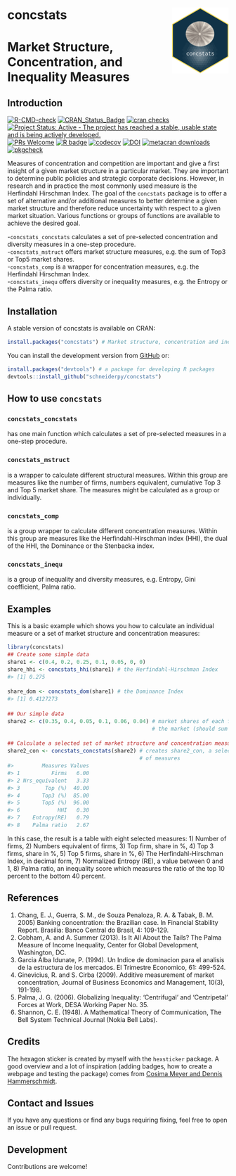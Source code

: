 
# concstats <img src='man/figures/logo.png' align="right" height="150" style="float:right; height:150px;"/>

# Market Structure, Concentration, and Inequality Measures

## Introduction

<!-- badges: start -->

[![R-CMD-check](https://github.com/schneiderpy/concstats/workflows/R-CMD-check/badge.svg)](https://github.com/schneiderpy/concstats/actions)
[![CRAN_Status_Badge](https://www.r-pkg.org/badges/version/concstats)](https://cran.r-project.org/package=concstats)
[![cran
checks](https://cranchecks.info/badges/summary/concstats)](https://cran.r-project.org/web/checks/check_results_concstats.html)
[![Project Status: Active - The project has reached a stable, usable
state and is being actively
developed.](https://www.repostatus.org/badges/latest/active.svg)](https://www.repostatus.org/#active)
[![PRs
Welcome](https://img.shields.io/badge/PRs-welcome-brightgreen.svg?style=plastic)](https://github.com/schneiderpy/concstats/pulls)
[![R
badge](https://img.shields.io/badge/Build%20with-♥%20and%20R-blue)](https://github.com/schneiderpy/concstats)
[![codecov](https://codecov.io/gh/schneiderpy/concstats/branch/master/graph/badge.svg?token=IG5NPEGK6J)](https://codecov.io/gh/schneiderpy/concstats)
[![DOI](https://zenodo.org/badge/DOI/10.5281/zenodo.6456536.svg)](https://doi.org/10.5281/zenodo.6456536)
[![metacran
downloads](https://cranlogs.r-pkg.org/badges/concstats)](https://cran.r-project.org/package=concstats)
[![pkgcheck](https://github.com/schneiderpy/concstats/workflows/pkgcheck/badge.svg)](https://github.com/schneiderpy/concstats/actions?query=workflow%3Apkgcheck)

<!-- badges: end -->

Measures of concentration and competition are important and give a first
insight of a given market structure in a particular market. They are
important to determine public policies and strategic corporate
decisions. However, in research and in practice the most commonly used
measure is the Herfindahl Hirschman Index. The goal of the `concstats`
package is to offer a set of alternative and/or additional measures to
better determine a given market structure and therefore reduce
uncertainty with respect to a given market situation. Various functions
or groups of functions are available to achieve the desired goal.

\-`concstats_concstats` calculates a set of pre-selected concentration
and diversity measures in a one-step procedure.  
-`concstats_mstruct` offers market structure measures, e.g. the sum of
Top3 or Top5 market shares.  
-`concstats_comp` is a wrapper for concentration measures, e.g. the
Herfindahl Hirschman Index.  
-`concstats_inequ` offers diversity or inequality measures, e.g. the
Entropy or the Palma ratio.

## Installation

A stable version of concstats is available on CRAN:

``` r
install.packages("concstats") # Market structure, concentration and inequality measures
```

You can install the development version from
[GitHub](https://github.com/schneiderpy/concstats) or:

``` r
install.packages("devtools") # a package for developing R packages
devtools::install_github("schneiderpy/concstats")
```

## How to use `concstats`

### `concstats_concstats`

has one main function which calculates a set of pre-selected measures in
a one-step procedure.

### `concstats_mstruct`

is a wrapper to calculate different structural measures. Within this
group are measures like the number of firms, numbers equivalent,
cumulative Top 3 and Top 5 market share. The measures might be
calculated as a group or individually.

### `concstats_comp`

is a group wrapper to calculate different concentration measures. Within
this group are measures like the Herfindahl-Hirschman index (HHI), the
dual of the HHI, the Dominance or the Stenbacka index.

### `concstats_inequ`

is a group of inequality and diversity measures, e.g. Entropy, Gini
coefficient, Palma ratio.

## Examples

This is a basic example which shows you how to calculate an individual
measure or a set of market structure and concentration measures:

``` r
library(concstats)
## Create some simple data
share1 <- c(0.4, 0.2, 0.25, 0.1, 0.05, 0, 0)
share_hhi <- concstats_hhi(share1) # the Herfindahl-Hirschman Index
#> [1] 0.275

share_dom <- concstats_dom(share1) # the Dominance Index
#> [1] 0.4127273

## Our simple data
share2 <- c(0.35, 0.4, 0.05, 0.1, 0.06, 0.04) # market shares of each firm in
                                              # the market (should sum up to 1)

## Calculate a selected set of market structure and concentration measures
share2_con <- concstats_concstats(share2) # creates share2_con, a selected set
                                          # of measures
#>         Measures Values
#> 1          Firms   6.00
#> 2 Nrs_equivalent   3.33
#> 3        Top (%)  40.00
#> 4       Top3 (%)  85.00
#> 5       Top5 (%)  96.00
#> 6            HHI   0.30
#> 7    Entropy(RE)   0.79
#> 8    Palma ratio   2.67
```

In this case, the result is a table with eight selected measures: 1)
Number of firms, 2) Numbers equivalent of firms, 3) Top firm, share in
%, 4) Top 3 firms, share in %, 5) Top 5 firms, share in %, 6) The
Herfindahl-Hirschman Index, in decimal form, 7) Normalized Entropy (RE),
a value between 0 and 1, 8) Palma ratio, an inequality score which
measures the ratio of the top 10 percent to the bottom 40 percent.

## References

1.  Chang, E. J., Guerra, S. M., de Souza Penaloza, R. A. & Tabak, B. M.
    2005) Banking concentration: the Brazilian case. In Financial
          Stability Report. Brasilia: Banco Central do Brasil, 4:
          109-129.
2.  Cobham, A. and A. Summer (2013). Is It All About the Tails? The
    Palma Measure of Income Inequality, Center for Global Development,
    Washington, DC.
3.  Garcia Alba Idunate, P. (1994). Un Indice de dominacion para el
    analisis de la estructura de los mercados. El Trimestre Economico,
    61: 499-524.
4.  Ginevicius, R. and S. Cirba (2009). Additive measurement of market
    concentration, Journal of Business Economics and Management, 10(3),
    191-198.
5.  Palma, J. G. (2006). Globalizing Inequality: ‘Centrifugal’ and
    ‘Centripetal’ Forces at Work, DESA Working Paper No. 35.
6.  Shannon, C. E. (1948). A Mathematical Theory of Communication, The
    Bell System Technical Journal (Nokia Bell Labs).

## Credits

The hexagon sticker is created by myself with the `hexsticker` package.
A good overview and a lot of inspiration (adding badges, how to create a
webpage and testing the package) comes from [Cosima Meyer and Dennis
Hammerschmidt](https://www.mzes.uni-mannheim.de/socialsciencedatalab/article/r-package/).

## Contact and Issues

If you have any questions or find any bugs requiring fixing, feel free
to open an issue or pull request.

## Development

Contributions are welcome!
